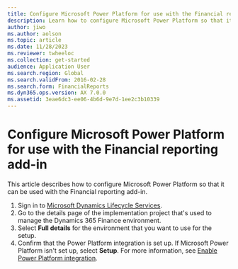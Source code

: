 ```yaml
---
title: Configure Microsoft Power Platform for use with the Financial reporting add-in
description: Learn how to configure Microsoft Power Platform so that it can be used with the Financial reporting add-in, including a step-by-step process.
author: jiwo
ms.author: aolson
ms.topic: article
ms.date: 11/28/2023
ms.reviewer: twheeloc
ms.collection: get-started
audience: Application User
ms.search.region: Global
ms.search.validFrom: 2016-02-28
ms.search.form: FinancialReports
ms.dyn365.ops.version: AX 7.0.0
ms.assetid: 3eae6dc3-ee06-4b6d-9e7d-1ee2c3b10339
---
```


# Configure Microsoft Power Platform for use with the Financial reporting add-in

This article describes how to configure Microsoft Power Platform so that it can be used with the Financial reporting add-in.

1. Sign in to [Microsoft Dynamics Lifecycle Services](https://lcs.dynamics.com/Logon/Index).
2. Go to the details page of the implementation project that's used to manage the Dynamics 365 Finance environment.
3. Select **Full details** for the environment that you want to use for the setup.
4. Confirm that the Power Platform integration is set up. If Microsoft Power Platform isn't set up, select **Setup**. For more information, see [Enable Power Platform integration](../../fin-ops-core/dev-itpro/power-platform/enable-power-platform-integration.md).
